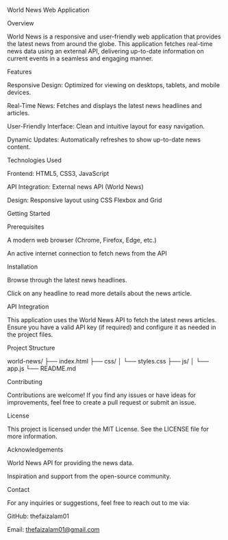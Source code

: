 World News Web Application

Overview

World News is a responsive and user-friendly web application that provides the latest news from around the globe. This application fetches real-time news data using an external API, delivering up-to-date information on current events in a seamless and engaging manner.

Features

Responsive Design: Optimized for viewing on desktops, tablets, and mobile devices.

Real-Time News: Fetches and displays the latest news headlines and articles.

User-Friendly Interface: Clean and intuitive layout for easy navigation.

Dynamic Updates: Automatically refreshes to show up-to-date news content.

Technologies Used

Frontend: HTML5, CSS3, JavaScript

API Integration: External news API (World News)

Design: Responsive layout using CSS Flexbox and Grid

Getting Started

Prerequisites

A modern web browser (Chrome, Firefox, Edge, etc.)

An active internet connection to fetch news from the API

Installation


Browse through the latest news headlines.

Click on any headline to read more details about the news article.

API Integration

This application uses the World News API to fetch the latest news articles. Ensure you have a valid API key (if required) and configure it as needed in the project files.

Project Structure

world-news/
├── index.html
├── css/
│   └── styles.css
├── js/
│   └── app.js
└── README.md

Contributing

Contributions are welcome! If you find any issues or have ideas for improvements, feel free to create a pull request or submit an issue.

License

This project is licensed under the MIT License. See the LICENSE file for more information.

Acknowledgements

World News API for providing the news data.

Inspiration and support from the open-source community.

Contact

For any inquiries or suggestions, feel free to reach out to me via:

GitHub: thefaizalam01

Email: thefaizalam01@gmail.com  


